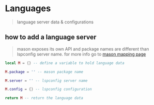 # Languages

> language server data & configurations

## how to add a language server

> mason exposes its own API and package names are different than lspconfig server name.
> for more info go to [mason mapping page](https://github.com/williamboman/mason-lspconfig.nvim/blob/main/doc/server-mapping.md)

``` lua
local M = {} -- define a variable to hold language data

M.package = '' -- mason package name

M.server = '' -- lspconfig server name

M.config = {} -- lspconfig configuration

return M -- return the language data
```
